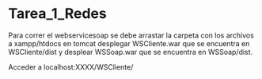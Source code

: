 # Tarea_1_Redes










Para correr el webservicesoap se debe arrastar la carpeta con los archivos a xampp/htdocs
en tomcat desplegar WSCliente.war que se encuentra en WSCliente/dist y
desplear WSSoap.war que se encuentra en WSSoap/dist.

Acceder a localhost:XXXX/WSCliente/